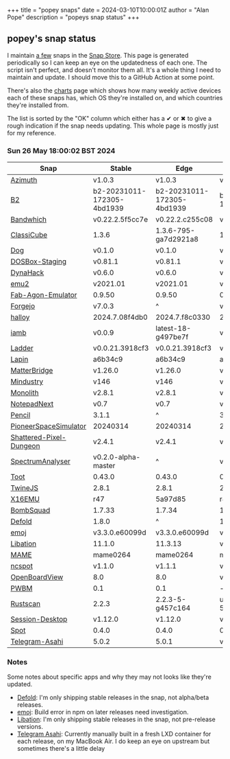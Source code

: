 +++
title = "popey snaps"
date = 2024-03-10T10:00:01Z
author = "Alan Pope"
description = "popeys snap status"
+++

## popey's snap status

I maintain [a few](https://snapcraft.io/publisher/popey) snaps in the [Snap Store](https://snapcraft.io). This page is generated periodically so I can keep an eye on the updatedness of each one. The script isn't perfect, and doesn't monitor them all. It's a whole thing I need to maintain and update. I should move this to a GitHub Action at some point.

There's also the [charts](/blog/charts) page which shows how many weekly active devices each of these snaps has, which OS they're installed on, and which countries they're installed from.

The list is sorted by the "OK" column which either has a ✔ or ✖ to give a rough indication if the snap needs updating. This whole page is mostly just for my reference. 

### Sun 26 May 18:00:02 BST 2024
| Snap | Stable | Edge | Upstream | OK? |
| - | - | - | - | - |
| [Azimuth](https://snapcraft.io/azimuth) | v1.0.3 | v1.0.3 | v1.0.3 | ✔ |
| [B2](https://snapcraft.io/b2) | b2-20231011-172305-4bd1939 | b2-20231011-172305-4bd1939 | b2-20231011-172305-4bd1939 | ✔ |
| [Bandwhich](https://snapcraft.io/bandwhich) | v0.22.2.5f5cc7e | v0.22.2.c255c08 | v0.22.2 | ✔ |
| [ClassiCube](https://snapcraft.io/classicube) | 1.3.6 | 1.3.6-795-ga7d2921a8 | 1.3.6 | ✔ |
| [Dog](https://snapcraft.io/dog) | v0.1.0 | v0.1.0 | v0.1.0 | ✔ |
| [DOSBox-Staging](https://snapcraft.io/dosbox-staging) | v0.81.1 | v0.81.1 | v0.81.1 | ✔ |
| [DynaHack](https://snapcraft.io/dynahack) | v0.6.0 | v0.6.0 | v0.6.0 | ✔ |
| [emu2](https://snapcraft.io/emu2) | v2021.01 | v2021.01 | v2021.01 | ✔ |
| [Fab-Agon-Emulator](https://snapcraft.io/fab-agon-emulator) | 0.9.50 | 0.9.50 | 0.9.50 | ✔ |
| [Forgejo](https://snapcraft.io/forgejo) | v7.0.3 | ^ | v7.0.3 | ✔ |
| [halloy](https://snapcraft.io/halloy) | 2024.7.08f4db0 | 2024.7.f8c0330 | 2024.7 | ✔ |
| [iamb](https://snapcraft.io/iamb) | v0.0.9 | latest-18-g497be7f | v0.0.9 | ✔ |
| [Ladder](https://snapcraft.io/ladder) | v0.0.21.3918cf3 | v0.0.21.3918cf3 | v0.0.21 | ✔ |
| [Lapin](https://snapcraft.io/lapin) | a6b34c9 | a6b34c9 | a6b34c9 | ✔ |
| [MatterBridge](https://snapcraft.io/matterbridge) | v1.26.0 | v1.26.0 | v1.26.0 | ✔ |
| [Mindustry](https://snapcraft.io/mindustry) | v146 | v146 | v146 | ✔ |
| [Monolith](https://snapcraft.io/monolith) | v2.8.1 | v2.8.1 | v2.8.1 | ✔ |
| [NotepadNext](https://snapcraft.io/notepadnext) | v0.7 | v0.7 | v0.7 | ✔ |
| [Pencil](https://snapcraft.io/pencil) | 3.1.1 | ^ | 3.1.1 | ✔ |
| [PioneerSpaceSimulator](https://snapcraft.io/pioneer) | 20240314 | 20240314 | 20240314 | ✔ |
| [Shattered-Pixel-Dungeon](https://snapcraft.io/shattered-pixel-dungeon) | v2.4.1 | v2.4.1 | v2.4.1 | ✔ |
| [SpectrumAnalyser](https://snapcraft.io/spectrum-analyser) | v0.2.0-alpha-master | ^ | v0.2.0-alpha | ✔ |
| [Toot](https://snapcraft.io/toot) | 0.43.0 | 0.43.0 | 0.43.0 | ✔ |
| [TwineJS](https://snapcraft.io/twinejs) | 2.8.1 | 2.8.1 | 2.8.1 | ✔ |
| [X16EMU](https://snapcraft.io/x16emu) | r47 | 5a97d85 | r47 | ✔ |
| [BombSquad](https://snapcraft.io/bombsquad) | 1.7.33 | 1.7.34 | 1.7.35 | ✖ |
| [Defold](https://snapcraft.io/defold) | 1.8.0 | ^ | 1.8.1-beta | ✖ |
| [emoj](https://snapcraft.io/emoj) | v3.3.0.e60099d | v3.3.0.e60099d | v4.1.0 | ✖ |
| [Libation](https://snapcraft.io/libation) | 11.1.0 | 11.3.13 | v11.3.13 | ✖ |
| [MAME](https://snapcraft.io/mame) | mame0264 | mame0264 | mame0265 | ✖ |
| [ncspot](https://snapcraft.io/ncspot) | v1.1.0 | v1.1.1 | v1.1.1 | ✖ |
| [OpenBoardView](https://snapcraft.io/openboardview) | 8.0 | 8.0 | v0.4 | ✖ |
| [PWBM](https://snapcraft.io/pwbm) | 0.1 | 0.1 | - | ✖ |
| [Rustscan](https://snapcraft.io/rustscan) | 2.2.3 | 2.2.3-5-g457c164 | untagged-544fc861a2260fa82810 | ✖ |
| [Session-Desktop](https://snapcraft.io/session-desktop) | v1.12.0 | v1.12.0 | v1.12.3 | ✖ |
| [Spot](https://snapcraft.io/spot) | 0.4.0 | 0.4.0 | 0.4.1 | ✖ |
| [Telegram-Asahi](https://snapcraft.io/telegram-asahi) | 5.0.2       | 5.0.1 | v5.0.2 | ✖ |

### Notes

Some notes about specific apps and why they may not looks like they're updated.

* [Defold](https://snapcraft.io/defold): I'm only shipping stable releases in the snap, not alpha/beta releases.
* [emoj](https://snapcraft.io/emoj): Build error in npm on later releases need investigation.
* [Libation](https://snapcraft.io/libation): I'm only shipping stable releases in the snap, not pre-release versions. 
* [Telegram Asahi](https://snapcraft.io/telegram-asahi): Currently manually built in a fresh LXD container for each release, on my MacBook Air. I do keep an eye on upstream but sometimes there's a little delay
